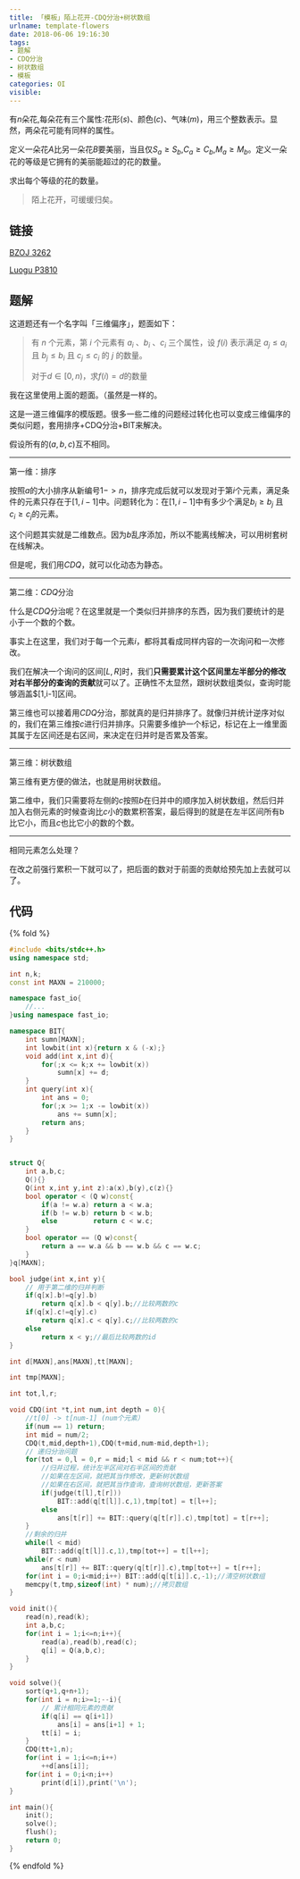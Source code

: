 ```yaml
---
title: 「模板」陌上花开-CDQ分治+树状数组
urlname: template-flowers
date: 2018-06-06 19:16:30
tags:
- 题解
- CDQ分治
- 树状数组
- 模板
categories: OI
visible:
---
```


有$n$朵花,每朵花有三个属性:花形($s$)、颜色($c$)、气味($m$)，用三个整数表示。显然，两朵花可能有同样的属性。

定义一朵花$A$比另一朵花$B$要美丽，当且仅$S_a\geq S_b$,$C_a\geq C_b$,$M_a \geq M_b$。定义一朵花的等级是它拥有的美丽能超过的花的数量。

求出每个等级的花的数量。

<!-- more -->

> 陌上花开，可缓缓归矣。

## 链接

[BZOJ 3262](https://www.lydsy.com/JudgeOnline/problem.php?id=3262)

[Luogu P3810](https://www.luogu.org/problemnew/show/P3810)

## 题解

这道题还有一个名字叫「三维偏序」，题面如下：

> 有 $n$ 个元素，第 $i$ 个元素有 $a_i$ 、$b_i$ 、$c_i$ 三个属性，设 $f(i)$ 表示满足 $a_j \leq a_i$ 且 $b_j \leq b_i$ 且 $c_j \leq c_i$ 的 $j$ 的数量。
>
> 对于$d \in [0, n)$，求$f(i) = d$的数量

我在这里使用上面的题面。（虽然是一样的。

这是一道三维偏序的模版题。很多一些二维的问题经过转化也可以变成三维偏序的类似问题，套用排序+CDQ分治+BIT来解决。

假设所有的$(a,b,c)$互不相同。

- - -

第一维：排序

按照$a$的大小排序从新编号$1 -> n$，排序完成后就可以发现对于第$i$个元素，满足条件的元素只存在于$[1,i-1]$中。问题转化为：在$[1,i-1]$中有多少个满足$b_i \geq b_j$ 且 $c_i \geq c_j$的元素。

这个问题其实就是二维数点。因为$b$乱序添加，所以不能离线解决，可以用树套树在线解决。

但是呢，我们用$CDQ$，就可以化动态为静态。

- - -

第二维：$CDQ$分治

什么是$CDQ$分治呢？在这里就是一个类似归并排序的东西，因为我们要统计的是小于一个数的个数。

事实上在这里，我们对于每一个元素$i$，都将其看成同样内容的一次询问和一次修改。

我们在解决一个询问的区间$[L,R]$时，我们**只需要累计这个区间里左半部分的修改对右半部分的查询的贡献**就可以了。正确性不太显然，跟树状数组类似，查询时能够涵盖$[1,i-1]区间。

第三维也可以接着用$CDQ$分治，那就真的是归并排序了。就像归并统计逆序对似的，我们在第三维按$c$进行归并排序。只需要多维护一个标记，标记在上一维里面其属于左区间还是右区间，来决定在归并时是否累及答案。

- - -

第三维：树状数组

第三维有更方便的做法，也就是用树状数组。

第二维中，我们只需要将左侧的$c$按照$b$在归并中的顺序加入树状数组，然后归并加入右侧元素的时候查询比$c$小的数累积答案，最后得到的就是在左半区间所有b比它小，而且$c$也比它小的数的个数。

- - -

相同元素怎么处理？

在改之前强行累积一下就可以了，把后面的数对于前面的贡献给预先加上去就可以了。

## 代码

{% fold %}
```cpp
#include <bits/stdc++.h>
using namespace std;

int n,k;
const int MAXN = 210000;

namespace fast_io{
    //...
}using namespace fast_io;

namespace BIT{
    int sumn[MAXN];
    int lowbit(int x){return x & (-x);}
    void add(int x,int d){
        for(;x <= k;x += lowbit(x))
            sumn[x] += d;
    }
    int query(int x){
        int ans = 0;
        for(;x >= 1;x -= lowbit(x))
            ans += sumn[x];
        return ans;
    }
}


struct Q{
    int a,b,c;
    Q(){}
    Q(int x,int y,int z):a(x),b(y),c(z){}
    bool operator < (Q w)const{
        if(a != w.a) return a < w.a;
        if(b != w.b) return b < w.b;
        else         return c < w.c;
    }
    bool operator == (Q w)const{
        return a == w.a && b == w.b && c == w.c;
    }
}q[MAXN];

bool judge(int x,int y){
    // 用于第二维的归并判断
    if(q[x].b!=q[y].b)
        return q[x].b < q[y].b;//比较两数的c
    if(q[x].c!=q[y].c)
        return q[x].c < q[y].c;//比较两数的c
    else
        return x < y;//最后比较两数的id
}

int d[MAXN],ans[MAXN],tt[MAXN];

int tmp[MAXN];

int tot,l,r;

void CDQ(int *t,int num,int depth = 0){
    //t[0] -> t[num-1] (num个元素） 
    if(num == 1) return;
    int mid = num/2;
    CDQ(t,mid,depth+1),CDQ(t+mid,num-mid,depth+1);
    // 递归分治问题
    for(tot = 0,l = 0,r = mid;l < mid && r < num;tot++){
        //归并过程，统计左半区间对右半区间的贡献
        //如果在左区间，就把其当作修改，更新树状数组
        //如果在右区间，就把其当作查询，查询树状数组，更新答案
        if(judge(t[l],t[r]))
            BIT::add(q[t[l]].c,1),tmp[tot] = t[l++];
        else
            ans[t[r]] += BIT::query(q[t[r]].c),tmp[tot] = t[r++];
    }
    //剩余的归并
    while(l < mid)
        BIT::add(q[t[l]].c,1),tmp[tot++] = t[l++];
    while(r < num)
        ans[t[r]] += BIT::query(q[t[r]].c),tmp[tot++] = t[r++];
    for(int i = 0;i<mid;i++) BIT::add(q[t[i]].c,-1);//清空树状数组
    memcpy(t,tmp,sizeof(int) * num);//拷贝数组
}

void init(){
    read(n),read(k);
    int a,b,c;
    for(int i = 1;i<=n;i++){
        read(a),read(b),read(c);
        q[i] = Q(a,b,c);
    }
}

void solve(){
    sort(q+1,q+n+1);
    for(int i = n;i>=1;--i){
        // 累计相同元素的贡献
        if(q[i] == q[i+1])
            ans[i] = ans[i+1] + 1;
        tt[i] = i;
    }
    CDQ(tt+1,n);
    for(int i = 1;i<=n;i++)
        ++d[ans[i]];
    for(int i = 0;i<n;i++)
        print(d[i]),print('\n');
}

int main(){
    init();
    solve();
    flush();
    return 0;
} 
```
{% endfold %}



